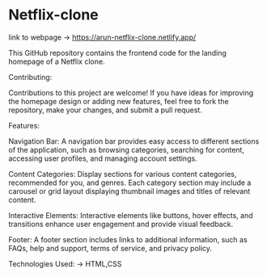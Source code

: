 # Netflix-clone
  link to webpage ->     https://arun-netflix-clone.netlify.app/

This GitHub repository contains the frontend code for the landing homepage of a Netflix clone.

Contributing:

Contributions to this project are welcome! If you have ideas for improving the homepage design or adding new features, feel free to fork the repository, make your changes, and submit a pull request.

Features:

Navigation Bar: A navigation bar provides easy access to different sections of the application, such as browsing categories, searching for content, accessing user profiles, and managing account settings.

Content Categories: Display sections for various content categories,  recommended for you, and genres. Each category section may include a carousel or grid layout displaying thumbnail images and titles of relevant content.

Interactive Elements: Interactive elements like buttons, hover effects, and transitions enhance user engagement and provide visual feedback.

Footer: A footer section includes links to additional information, such as FAQs, help and support, terms of service, and privacy policy.

Technologies Used:
-> HTML,CSS

